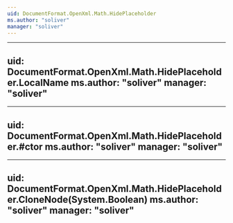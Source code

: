```yaml
---
uid: DocumentFormat.OpenXml.Math.HidePlaceholder
ms.author: "soliver"
manager: "soliver"
---
```


---
uid: DocumentFormat.OpenXml.Math.HidePlaceholder.LocalName
ms.author: "soliver"
manager: "soliver"
---

---
uid: DocumentFormat.OpenXml.Math.HidePlaceholder.#ctor
ms.author: "soliver"
manager: "soliver"
---

---
uid: DocumentFormat.OpenXml.Math.HidePlaceholder.CloneNode(System.Boolean)
ms.author: "soliver"
manager: "soliver"
---
